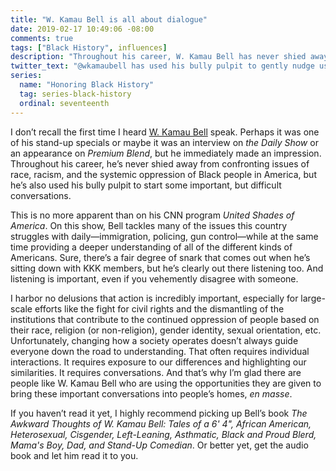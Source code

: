 ```yaml
---
title: "W. Kamau Bell is all about dialogue"
date: 2019-02-17 10:49:06 -08:00
comments: true
tags: ["Black History", influences]
description: "Throughout his career, W. Kamau Bell has never shied away from confronting issues of race, racism, and the systemic oppression of Black people in America, but he’s also used his bully pulpit to start some important, but difficult conversations."
twitter_text: "@wkamaubell has used his bully pulpit to gently nudge us into some important, but difficult conversations"
series:
  name: "Honoring Black History"
  tag: series-black-history
  ordinal: seventeenth
---
```


I don’t recall the first time I heard [W. Kamau Bell](https://twitter.com/wkamaubell) speak. Perhaps it was one of his stand-up specials or maybe it was an interview on <cite>the Daily Show</cite> or an appearance on <cite>Premium Blend</cite>, but he immediately made an impression. Throughout his career, he’s never shied away from confronting issues of race, racism, and the systemic oppression of Black people in America, but he’s also used his bully pulpit to start some important, but difficult conversations.

<!-- more -->

This is no more apparent than on his CNN program <cite>United Shades of America</cite>. On this show, Bell tackles many of the issues this country struggles with daily—immigration, policing, gun control—while at the same time providing a deeper understanding of all of the different kinds of Americans. Sure, there’s a fair degree of snark that comes out when he’s sitting down with KKK members, but he’s clearly out there listening too. And listening is important, even if you vehemently disagree with someone.

I harbor no delusions that action is incredibly important, especially for large-scale efforts like the fight for civil rights and the dismantling of the institutions that contribute to the continued oppression of people based on their race, religion (or non-religion), gender identity, sexual orientation, etc. Unfortunately, changing how a society operates doesn’t always guide everyone down the road to understanding. That often requires individual interactions. It requires exposure to our differences and highlighting our similarities. It requires conversations. And that’s why I’m glad there are people like W. Kamau Bell who are using the opportunities they are given to bring these important conversations into people’s homes, *en masse*.

If you haven’t read it yet, I highly recommend picking up Bell’s book <cite>The Awkward Thoughts of W. Kamau Bell: Tales of a 6' 4", African American, Heterosexual, Cisgender, Left-Leaning, Asthmatic, Black and Proud Blerd, Mama's Boy, Dad, and Stand-Up Comedian</cite>. Or better yet, get the audio book and let him read it to you.
